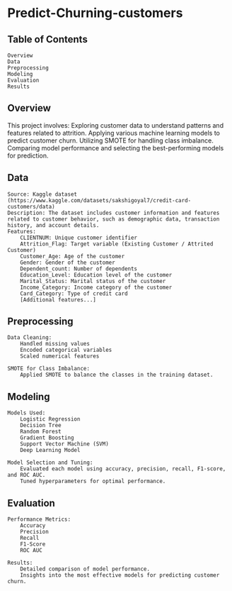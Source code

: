 # Predict-Churning-customers


## Table of Contents

    Overview
    Data
    Preprocessing
    Modeling
    Evaluation
    Results
  

## Overview

This project involves: Exploring customer data to understand patterns and features related to attrition.
    Applying various machine learning models to predict customer churn.
    Utilizing SMOTE for handling class imbalance.
    Comparing model performance and selecting the best-performing models for prediction.
## Data

    Source: Kaggle dataset (https://www.kaggle.com/datasets/sakshigoyal7/credit-card-customers/data)
    Description: The dataset includes customer information and features related to customer behavior, such as demographic data, transaction history, and account details.
    Features:
        CLIENTNUM: Unique customer identifier
        Attrition_Flag: Target variable (Existing Customer / Attrited Customer)
        Customer_Age: Age of the customer
        Gender: Gender of the customer
        Dependent_count: Number of dependents
        Education_Level: Education level of the customer
        Marital_Status: Marital status of the customer
        Income_Category: Income category of the customer
        Card_Category: Type of credit card
        [Additional features...]

## Preprocessing

    Data Cleaning:
        Handled missing values
        Encoded categorical variables
        Scaled numerical features

    SMOTE for Class Imbalance:
        Applied SMOTE to balance the classes in the training dataset.

## Modeling

    Models Used:
        Logistic Regression
        Decision Tree
        Random Forest
        Gradient Boosting
        Support Vector Machine (SVM)
        Deep Learning Model

    Model Selection and Tuning:
        Evaluated each model using accuracy, precision, recall, F1-score, and ROC AUC.
        Tuned hyperparameters for optimal performance.

## Evaluation

    Performance Metrics:
        Accuracy
        Precision
        Recall
        F1-Score
        ROC AUC

    Results:
        Detailed comparison of model performance.
        Insights into the most effective models for predicting customer churn.
